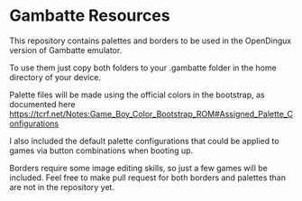 # Gambatte Resources

This repository contains palettes and borders to be used in the OpenDingux version of Gambatte emulator.

To use them just copy both folders to your .gambatte folder in the home directory of your device.

Palette files will be made using the official colors in the bootstrap, as documented here https://tcrf.net/Notes:Game_Boy_Color_Bootstrap_ROM#Assigned_Palette_Configurations

I also included the default palette configurations that could be applied to games via button combinations when booting up.

Borders require some image editing skills, so just a few games will be included. Feel free to make pull request for both borders and palettes than are not in the repository yet.
